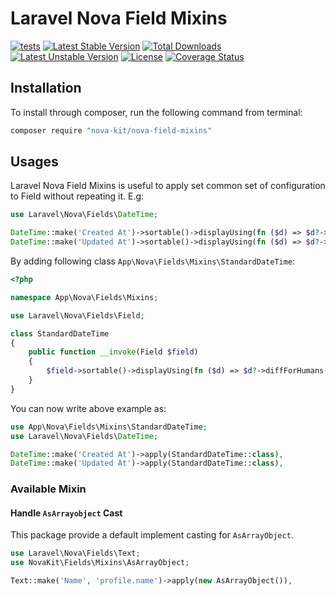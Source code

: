 
Laravel Nova Field Mixins
==============

[![tests](https://github.com/nova-kit/nova-field-mixins/workflows/tests/badge.svg?branch=master)](https://github.com/nova-kit/nova-field-mixins/actions?query=workflow%3Atests+branch%3Amaster)
[![Latest Stable Version](https://poser.pugx.org/nova-kit/nova-field-mixins/v/stable)](https://packagist.org/packages/nova-kit/nova-field-mixins)
[![Total Downloads](https://poser.pugx.org/nova-kit/nova-field-mixins/downloads)](https://packagist.org/packages/nova-kit/nova-field-mixins)
[![Latest Unstable Version](https://poser.pugx.org/nova-kit/nova-field-mixins/v/unstable)](https://packagist.org/packages/nova-kit/nova-field-mixins)
[![License](https://poser.pugx.org/nova-kit/nova-field-mixins/license)](https://packagist.org/packages/nova-kit/nova-field-mixins)
[![Coverage Status](https://coveralls.io/repos/github/nova-kit/nova-field-mixins/badge.svg?branch=master)](https://coveralls.io/github/nova-kit/nova-field-mixins?branch=master)

## Installation 

To install through composer, run the following command from terminal:

```bash 
composer require "nova-kit/nova-field-mixins"
```

## Usages

Laravel Nova Field Mixins is useful to apply set common set of configuration to Field without repeating it. E.g:

```php
use Laravel\Nova\Fields\DateTime;

DateTime::make('Created At')->sortable()->displayUsing(fn ($d) => $d?->diffForHumans()),
DateTime::make('Updated At')->sortable()->displayUsing(fn ($d) => $d?->diffForHumans()),
```

By adding following class `App\Nova\Fields\Mixins\StandardDateTime`:

```php
<?php 

namespace App\Nova\Fields\Mixins;

use Laravel\Nova\Fields\Field;

class StandardDateTime
{
    public function __invoke(Field $field)
    {
        $field->sortable()->displayUsing(fn ($d) => $d?->diffForHumans());
    }
}
```

You can now write above example as:

```php
use App\Nova\Fields\Mixins\StandardDateTime;
use Laravel\Nova\Fields\DateTime;

DateTime::make('Created At')->apply(StandardDateTime::class),
DateTime::make('Updated At')->apply(StandardDateTime::class),
```

### Available Mixin

#### Handle `AsArrayobject` Cast

This package provide a default implement casting for `AsArrayObject`.

```php
use Laravel\Nova\Fields\Text;
use NovaKit\Fields\Mixins\AsArrayObject;

Text::make('Name', 'profile.name')->apply(new AsArrayObject()),
```
